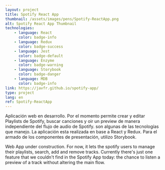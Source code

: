 ```yaml
---
layout: project
title: Spotify React App
thumbnail: /assets/images/pens/Spotify-ReactApp.png
alt: Spotify React App Thumbnail
technologies: 
    - language: React
      color: badge-info
    - language: Redux
      color: badge-success
    - language: Jest
      color: badge-default
    - language: Enzyme
      color: badge-warning
    - language: Storybook
      color: badge-danger
    - language: MDB
      color: badge-info
link: https://javfr.github.io/spotify-app/
type: project
lang: en
ref: Spotify-ReactApp
---
```

Aplicación web en desarrollo. Por el momento permite crear y editar Playlists de Spotify, buscar canciones y oir un preview de manera independiente del flujo de audio de Spotify.
son algunas de las tecnologías que manejo.
La aplicación esta realizada en base a React y Redux. Para el armado de los componentes de presentación, utilizo Storybook.

Web App under construction. For now, it lets the spotify users to manage their playlists, search, add and remove tracks. Currently there's 
just one feature that we couldn't find in the Spotify App today: the chance to listen a preview of a track without altering the main flow.

